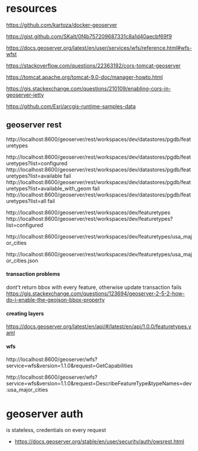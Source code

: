 # resources

https://github.com/kartoza/docker-geoserver

https://gist.github.com/SKalt/0f4b757209687331c8a1d40aecbf69f9

https://docs.geoserver.org/latest/en/user/services/wfs/reference.html#wfs-wfst

https://stackoverflow.com/questions/22363192/cors-tomcat-geoserver

https://tomcat.apache.org/tomcat-9.0-doc/manager-howto.html

https://gis.stackexchange.com/questions/210109/enabling-cors-in-geoserver-jetty

https://github.com/Esri/arcgis-runtime-samples-data


## geoserver rest

http://localhost:8600/geoserver/rest/workspaces/dev/datastores/pgdb/featuretypes

http://localhost:8600/geoserver/rest/workspaces/dev/datastores/pgdb/featuretypes?list=configured 
http://localhost:8600/geoserver/rest/workspaces/dev/datastores/pgdb/featuretypes?list=available   fail
http://localhost:8600/geoserver/rest/workspaces/dev/datastores/pgdb/featuretypes?list=available_with_geom fail
http://localhost:8600/geoserver/rest/workspaces/dev/datastores/pgdb/featuretypes?list=all  fail


http://localhost:8600/geoserver/rest/workspaces/dev/featuretypes
http://localhost:8600/geoserver/rest/workspaces/dev/featuretypes?list=configured

http://localhost:8600/geoserver/rest/workspaces/dev/featuretypes/usa_major_cities

http://localhost:8600/geoserver/rest/workspaces/dev/featuretypes/usa_major_cities.json

#### transaction problems

dont't return bbox with every feature, otherwise update transaction fails
https://gis.stackexchange.com/questions/123694/geoserver-2-5-2-how-do-i-enable-the-geojson-bbox-property


#### creating layers

https://docs.geoserver.org/latest/en/api/#/latest/en/api/1.0.0/featuretypes.yaml


#### wfs

http://localhost:8600/geoserver/wfs?service=wfs&version=1.1.0&request=GetCapabilities

http://localhost:8600/geoserver/wfs?service=wfs&version=1.1.0&request=DescribeFeatureType&typeNames=dev:usa_major_cities



# geoserver auth

is stateless, credentials on every request
- https://docs.geoserver.org/stable/en/user/security/auth/owsrest.html